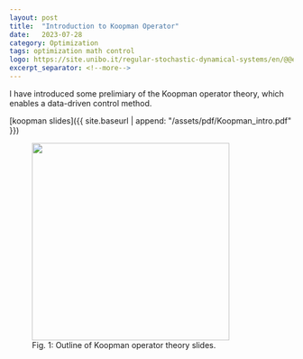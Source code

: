 ```yaml
---
layout: post
title:  "Introduction to Koopman Operator"
date:   2023-07-28
category: Optimization
tags: optimization math control
logo: https://site.unibo.it/regular-stochastic-dynamical-systems/en/@@eod.tiles.textimage/79a95cc550a2434690810eff8c79a0f5/@@images/6ac2d4a9-93b9-45f6-bcda-b27fe5280bc4.png
excerpt_separator: <!--more-->
---
```


I have introduced some prelimiary of the Koopman operator theory, which enables a data-driven control method.

<!--more-->

[koopman slides]({{ site.baseurl | append: "/assets/pdf/Koopman_intro.pdf" }})

<figure>
    <img src="{{site.baseurl}}/assets/images/blog/2023/2023-07-28-koopman_intro_outline.png" height="350">
    <figcaption>Fig. 1: Outline of Koopman operator theory slides.</figcaption>
</figure>